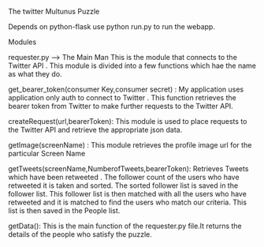 The twitter Multunus Puzzle

Depends on python-flask
use python run.py to run the webapp.

Modules

requester.py --> The Main Man
   This is the module that connects to the Twitter API .
   This module is divided into a few functions which hae the name as what they do.
   
   get_bearer_token(consumer Key,consumer secret) :
      My application uses application only auth to connect to Twitter .
      This function retrieves the bearer token from Twitter to make further requests to the Twitter API.
      
      
   createRequest(url,bearerToken):
      This module is used to place requests to the Twitter API and retrieve the appropriate json data.
      
      
   getImage(screenName) :
      This module retrieves the profile image url for the particular Screen Name
   
   
   getTweets(screenName,NumberofTweets,bearerToken): 
      Retrieves Tweets which have been retweeted . The follower count of the users who have retweeted it is taken and 
      sorted. The sorted follower list is saved in the follower list. This follower list is then matched with all the users 
      who have retweeted and it is matched to find the users who match our criteria.
      This list is then saved in the People list.


   getData():
      This is the main function of the requester.py file.It returns the details of the people who satisfy the puzzle.
   
   
